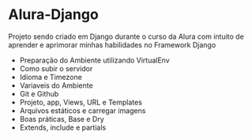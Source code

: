 # Alura-Django
Projeto sendo criado em Django durante o curso da Alura com intuito de aprender e aprimorar minhas habilidades no Framework Django

- Preparação do Ambiente utilizando VirtualEnv
- Como subir o servidor
- Idioma e Timezone
- Variaveis do Ambiente
- Git e Github
- Projeto, app, Views, URL e Templates
- Arquivos estáticos e carregar imagens
- Boas práticas, Base e Dry
- Extends, include e partials
